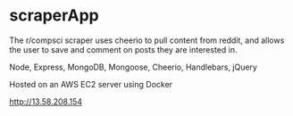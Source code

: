 # scraperApp

The r/compsci scraper uses cheerio to pull content from reddit, and allows the user to save and comment on posts they are interested in.

Node, Express, MongoDB, Mongoose, Cheerio, Handlebars, jQuery

Hosted on an AWS EC2 server using Docker

http://13.58.208.154

